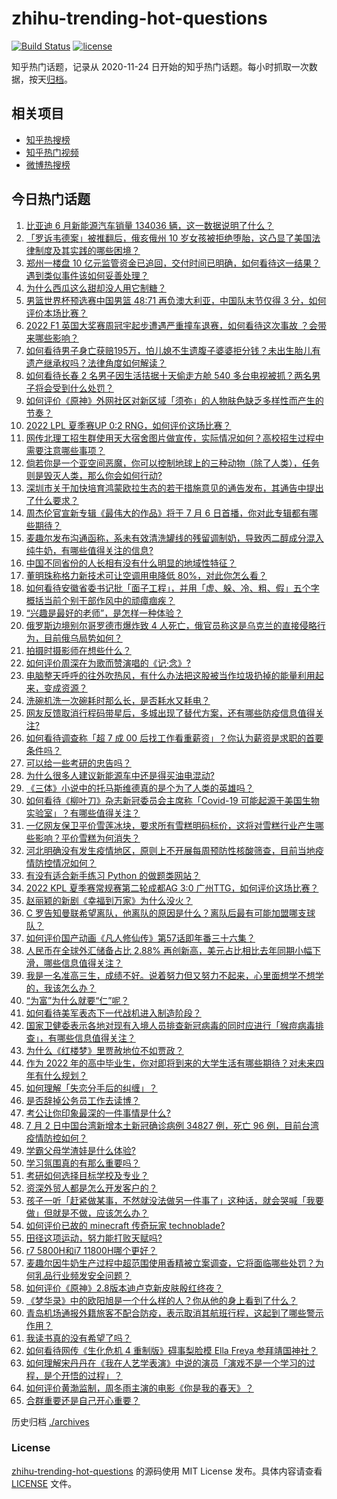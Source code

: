 # zhihu-trending-hot-questions

[![Build Status](https://github.com/justjavac/zhihu-trending-hot-questions/workflows/ci/badge.svg?branch=master)](https://github.com/justjavac/zhihu-trending-hot-questions/actions)
[![license](https://img.shields.io/github/license/justjavac/zhihu-trending-hot-questions)](https://github.com/justjavac/zhihu-trending-hot-questions/blob/master/LICENSE)

知乎热门话题，记录从 2020-11-24 日开始的知乎热门话题。每小时抓取一次数据，按天[归档](./archives)。

## 相关项目

- [知乎热搜榜](https://github.com/justjavac/zhihu-trending-top-search)
- [知乎热门视频](https://github.com/justjavac/zhihu-trending-hot-video)
- [微博热搜榜](https://github.com/justjavac/weibo-trending-hot-search)

## 今日热门话题

<!-- BEGIN -->
<!-- 最后更新时间 Mon Jul 04 2022 01:12:35 GMT+0800 (China Standard Time) -->

1. [比亚迪 6 月新能源汽车销量 134036 辆，这一数据说明了什么？](https://www.zhihu.com/question/541298141)
1. [「罗诉韦德案」被推翻后，俄亥俄州 10 岁女孩被拒绝堕胎，这凸显了美国法律制度及其实践的哪些困境？](https://www.zhihu.com/question/541262534)
1. [郑州一楼盘 10 亿元监管资金已追回，交付时间已明确，如何看待这一结果？遇到类似事件该如何妥善处理？](https://www.zhihu.com/question/541277370)
1. [为什么西瓜这么甜却没人用它制糖？](https://www.zhihu.com/question/31939257)
1. [男篮世界杯预选赛中国男篮 48:71 再负澳大利亚，中国队末节仅得 3 分，如何评价本场比赛？](https://www.zhihu.com/question/541309211)
1. [2022 F1 英国大奖赛周冠宇起步遭遇严重撞车退赛，如何看待这次事故 ？会带来哪些影响？](https://www.zhihu.com/question/541334225)
1. [如何看待男子身亡获赔195万，怕儿媳不生遗腹子婆婆拒分钱？未出生胎儿有遗产继承权吗？法律角度如何解读？](https://www.zhihu.com/question/540924587)
1. [如何看待长春 2 名男子因生活拮据十天偷走方舱 540 多台电视被抓？两名男子将会受到什么处罚？](https://www.zhihu.com/question/541289221)
1. [如何评价《原神》外网社区对新区域「须弥」的人物肤色缺乏多样性而产生的节奏？](https://www.zhihu.com/question/540912391)
1. [2022 LPL 夏季赛UP 0:2 RNG，如何评价这场比赛？](https://www.zhihu.com/question/541317492)
1. [网传北理工招生群使用天大宿舍图片做宣传，实际情况如何？高校招生过程中需要注意哪些事项？](https://www.zhihu.com/question/541297907)
1. [倘若你是一个亚空间恶魔，你可以控制地球上的三种动物（除了人类），任务则是毁灭人类，那么你会如何行动?](https://www.zhihu.com/question/540773970)
1. [深圳市关于加快培育鸿蒙欧拉生态的若干措施意见的通告发布，其通告中提出了什么要求？](https://www.zhihu.com/question/540953836)
1. [周杰伦官宣新专辑《最伟大的作品》将于 7 月 6 日首播，你对此专辑都有哪些期待？](https://www.zhihu.com/question/541015090)
1. [麦趣尔发布沟通函称，系未有效清洗罐线的残留调制奶，导致丙二醇成分混入纯牛奶，有哪些值得关注的信息?](https://www.zhihu.com/question/541309509)
1. [中国不同省份的人长相有没有什么明显的地域性特征？](https://www.zhihu.com/question/26437234)
1. [董明珠称格力新技术可让空调用电降低 80%，对此你怎么看？](https://www.zhihu.com/question/540453201)
1. [如何看待安徽省委书记批「面子工程」，并用「虚、躲、冷、粗、假」五个字概括当前个别干部作风中的顽瘴痼疾？](https://www.zhihu.com/question/541255591)
1. [“兴趣是最好的老师”，是怎样一种体验？](https://www.zhihu.com/question/540271503)
1. [俄罗斯边境别尔哥罗德市爆炸致 4 人死亡，俄官员称这是乌克兰的直接侵略行为，目前俄乌局势如何？](https://www.zhihu.com/question/541290786)
1. [拍摄时摄影师在想些什么？](https://www.zhihu.com/question/533814609)
1. [如何评价周深在为歌而赞演唱的《记·念》?](https://www.zhihu.com/question/541165214)
1. [电脑整天呼呼的往外吹热风，有什么办法把这股被当作垃圾扔掉的能量利用起来，变成资源？](https://www.zhihu.com/question/540259910)
1. [洗碗机洗一次碗耗时那么长，是否耗水又耗电？](https://www.zhihu.com/question/538887494)
1. [网友反馈取消行程码带星后，多城出现了替代方案，还有哪些防疫信息值得关注?](https://www.zhihu.com/question/541108229)
1. [如何看待调查称「超 7 成 00 后找工作看重薪资」？你认为薪资是求职的首要条件吗？](https://www.zhihu.com/question/540765362)
1. [可以给一些考研的忠告吗？](https://www.zhihu.com/question/368896228)
1. [为什么很多人建议新能源车中还是得买油电混动?](https://www.zhihu.com/question/302298635)
1. [《三体》小说中的托马斯维德真的是个为了人类的英雄吗？](https://www.zhihu.com/question/377161759)
1. [如何看待《柳叶刀》杂志新冠委员会主席称「Covid-19 可能起源于美国生物实验室」？有哪些值得关注？](https://www.zhihu.com/question/541154437)
1. [一亿网友保卫平价雪莲冰块，要求所有雪糕明码标价，这将对雪糕行业产生哪些影响？平价雪糕为何消失？](https://www.zhihu.com/question/541150716)
1. [河北明确没有发生疫情地区，原则上不开展每周预防性核酸筛查，目前当地疫情防控情况如何？](https://www.zhihu.com/question/541290431)
1. [有没有适合新手练习 Python 的做题类网站？](https://www.zhihu.com/question/442492817)
1. [2022 KPL 夏季赛常规赛第二轮成都AG 3:0 广州TTG，如何评价这场比赛？](https://www.zhihu.com/question/541174823)
1. [赵丽颖的新剧《幸福到万家》为什么没火？](https://www.zhihu.com/question/540950098)
1. [C 罗告知曼联希望离队，他离队的原因是什么？离队后最有可能加盟哪支球队？](https://www.zhihu.com/question/541256423)
1. [如何评价国产动画《凡人修仙传》第57话即年番三十六集？](https://www.zhihu.com/question/540969079)
1. [人民币在全球外汇储备占比 2.88% 再创新高，美元占比相比去年同期小幅下滑，哪些信息值得关注？](https://www.zhihu.com/question/540985616)
1. [我是一名准高三生，成绩不好。说着努力但又努力不起来，心里面想学不想学的，我该怎么办？](https://www.zhihu.com/question/539321486)
1. [“为富”为什么就要“仁”呢？](https://www.zhihu.com/question/541146423)
1. [如何看待美军表态下一代战机进入制造阶段？](https://www.zhihu.com/question/535792997)
1. [国家卫健委表示各地对现有入境人员排查新冠病毒的同时应进行「猴痘病毒排查」，有哪些信息值得关注？](https://www.zhihu.com/question/540998262)
1. [为什么《红楼梦》里贾赦地位不如贾政？](https://www.zhihu.com/question/23841929)
1. [作为 2022 年的高中毕业生，你对即将到来的大学生活有哪些期待？对未来四年有什么规划？](https://www.zhihu.com/question/540163465)
1. [如何理解「失恋分手后的纠缠」？](https://www.zhihu.com/question/67662297)
1. [是否辞掉公务员工作去读博？](https://www.zhihu.com/question/539178992)
1. [考公让你印象最深的一件事情是什么?](https://www.zhihu.com/question/540513153)
1. [7 月 2 日中国台湾新增本土新冠确诊病例 34827 例，死亡 96 例，目前台湾疫情防控如何？](https://www.zhihu.com/question/541127083)
1. [学霸父母学渣娃是什么体验?](https://www.zhihu.com/question/28833805)
1. [学习氛围真的有那么重要吗？](https://www.zhihu.com/question/540169981)
1. [考研如何选择目标学校及专业？](https://www.zhihu.com/question/31000102)
1. [资深外贸人都是怎么开发客户的？](https://www.zhihu.com/question/501498328)
1. [孩子一听「赶紧做某事，不然就没法做另一件事了」这种话，就会哭喊「我要做」但就是不做，应该怎么办？](https://www.zhihu.com/question/539076437)
1. [如何评价已故的 minecraft 传奇玩家 technoblade?](https://www.zhihu.com/question/540993234)
1. [田径这项运动，努力能打败天赋吗?](https://www.zhihu.com/question/530815803)
1. [r7 5800H和i7 11800H哪个更好？](https://www.zhihu.com/question/462022602)
1. [麦趣尔因牛奶生产过程中超范围使用香精被立案调查，它将面临哪些处罚？为何乳品行业频发安全问题？](https://www.zhihu.com/question/541291697)
1. [如何评价《原神》2.8版本迪卢克新皮肤殷红终夜？](https://www.zhihu.com/question/541177037)
1. [《梦华录》中的欧阳旭是一个什么样的人？你从他的身上看到了什么？](https://www.zhihu.com/question/539211526)
1. [青岛机场通报外籍旅客不配合防疫，表示取消其航班行程，这起到了哪些警示作用？](https://www.zhihu.com/question/541286097)
1. [我读书真的没有希望了吗？](https://www.zhihu.com/question/540215179)
1. [如何看待网传《生化危机 4 重制版》碍事梨脸模 Ella Freya 参拜靖国神社？](https://www.zhihu.com/question/539905672)
1. [如何理解宋丹丹在《我在人艺学表演》中说的演员「演戏不是一个学习的过程，是个开悟的过程」？](https://www.zhihu.com/question/540913283)
1. [如何评价黄渤监制，周冬雨主演的电影《你是我的春天》？](https://www.zhihu.com/question/540735789)
1. [合群重要还是自己开心重要？](https://www.zhihu.com/question/533968307)

<!-- END -->

历史归档 [./archives](./archives)

### License

[zhihu-trending-hot-questions](https://github.com/justjavac/zhihu-trending-hot-questions)
的源码使用 MIT License 发布。具体内容请查看 [LICENSE](./LICENSE) 文件。
